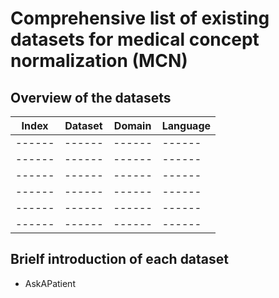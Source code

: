 # Comprehensive list of existing datasets for medical concept normalization (MCN)

## Overview of the datasets

| Index | Dataset | Domain | Language |
| ------ | ------ | ------ | ------ |
| ------ | ------ | ------ | ------ |
| ------ | ------ | ------ | ------ |
| ------ | ------ | ------ | ------ |
| ------ | ------ | ------ | ------ |
| ------ | ------ | ------ | ------ |
| ------ | ------ | ------ | ------ |

## Brielf introduction of each dataset

- AskAPatient 
